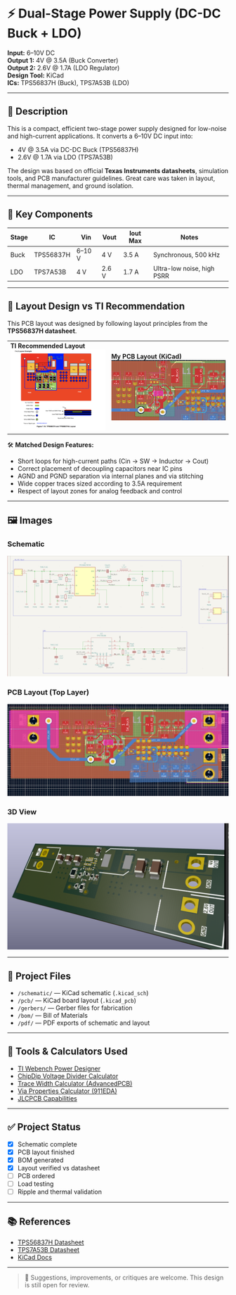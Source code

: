 # ⚡ Dual-Stage Power Supply (DC-DC Buck + LDO)

**Input:** 6–10V DC  
**Output 1:** 4V @ 3.5A (Buck Converter)  
**Output 2:** 2.6V @ 1.7A (LDO Regulator)  
**Design Tool:** KiCad  
**ICs:** TPS56837H (Buck), TPS7A53B (LDO)

---

## 🧩 Description

This is a compact, efficient two-stage power supply designed for low-noise and high-current applications. It converts a 6–10V DC input into:

- 4V @ 3.5A via DC-DC Buck (TPS56837H)
- 2.6V @ 1.7A via LDO (TPS7A53B)

The design was based on official **Texas Instruments datasheets**, simulation tools, and PCB manufacturer guidelines. Great care was taken in layout, thermal management, and ground isolation.

---

## 🔧 Key Components

| Stage | IC           | Vin         | Vout | Iout Max | Notes                        |
|-------|--------------|-------------|------|----------|------------------------------|
| Buck  | TPS56837H    | 6–10 V      | 4 V  | 3.5 A    | Synchronous, 500 kHz         |
| LDO   | TPS7A53B     | 4 V         | 2.6 V| 1.7 A    | Ultra-low noise, high PSRR   |

---

## 📐 Layout Design vs TI Recommendation

This PCB layout was designed by following layout principles from the **TPS56837H datasheet**.

<table>
  <tr>
    <td><b>TI Recommended Layout</b><br/><img src="img/tps56837h_layout_example.png" width="400"/></td>
    <td><b>My PCB Layout (KiCad)</b><br/><img src="img/upclose.png" width="600"/></td>
  </tr>
</table>

🛠️ **Matched Design Features:**
- Short loops for high-current paths (Cin → SW → Inductor → Cout)
- Correct placement of decoupling capacitors near IC pins
- AGND and PGND separation via internal planes and via stitching
- Wide copper traces sized according to 3.5A requirement
- Respect of layout zones for analog feedback and control

---

## 🖼️ Images

### Schematic  
![schematic](img/schematic.png)

### PCB Layout (Top Layer)  
![PCB Top Layer](img/top_PCB.png)

### 3D View  
![3d_viev](img/3D_PCB.png)

---

## 📁 Project Files

- `/schematic/` — KiCad schematic (`.kicad_sch`)  
- `/pcb/` — KiCad board layout (`.kicad_pcb`)  
- `/gerbers/` — Gerber files for fabrication  
- `/bom/` — Bill of Materials  
- `/pdf/` — PDF exports of schematic and layout

---

## 🧮 Tools & Calculators Used

- [TI Webench Power Designer](https://webench.ti.com/power-designer/)
- [ChipDip Voltage Divider Calculator](https://www.chipdip.ru/calc/voltage-divider)
- [Trace Width Calculator (AdvancedPCB)](https://www.advancedpcb.com/en-us/tools/trace-width-calculator/)
- [Via Properties Calculator (911EDA)](https://www.911eda.com/pcb-design-calculators/via-properties-calculator/)
- [JLCPCB Capabilities](https://jlcpcb.com/capabilities/pcb-capabilities)

---

## ✅ Project Status

- [x] Schematic complete  
- [x] PCB layout finished  
- [x] BOM generated  
- [x] Layout verified vs datasheet  
- [ ] PCB ordered  
- [ ] Load testing  
- [ ] Ripple and thermal validation

---

## 📚 References

- [TPS56837H Datasheet](https://www.ti.com/product/TPS56837H)
- [TPS7A53B Datasheet](https://www.ti.com/product/TPS7A53B)
- [KiCad Docs](https://docs.kicad.org/)

---

> 💬 Suggestions, improvements, or critiques are welcome. This design is still open for review.
